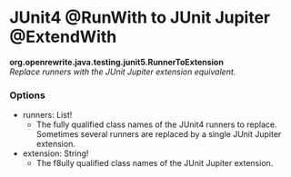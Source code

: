 # JUnit4 @RunWith to JUnit Jupiter @ExtendWith

**org.openrewrite.java.testing.junit5.RunnerToExtension**  
_Replace runners with the JUnit Jupiter extension equivalent._

### Options

* runners: List!
  * The fully qualified class names of the JUnit4 runners to replace. Sometimes several runners are replaced by a single JUnit Jupiter extension.
* extension: String!
  * The f8ully qualified class names of the JUnit Jupiter extension.

